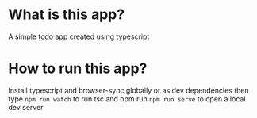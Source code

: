 # What is this app?

A simple todo app created using typescript

# How to run this app?

Install typescript and browser-sync globally or as dev dependencies then type `npm run watch`
to run tsc and npm run `npm run serve` to open a local dev server
